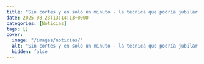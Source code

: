 ```yaml
---
title: "Sin cortes y en solo un minuto - la técnica que podría jubilar al LASIK"
date: 2025-08-23T13:14:13+0000
categories: [Noticias]
tags: []
cover:
  image: "/images/noticias/"
  alt: "Sin cortes y en solo un minuto - la técnica que podría jubilar al LASIK"
  hidden: false
---
```



